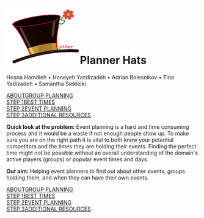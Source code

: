 <html lang="en">
<head>
	<title>Planner Hats</title>
	<meta charset="UTF-8">
	<meta name="keywords" content="event, plan, Meetup, Ottawa, visualization, data">
	<meta name="description" content="A Visualization tool to help you plan your next Meetup event.">
 	<meta name="viewport" content="width=device-width, initial-scale=1.0">
	<meta name="author" content="Planner Hats">
	<link rel="stylesheet" href="PlannerHatsStyle.css">
</head>
<body>
	<div class="grid-container">
	<div class="header">
		<h1><img id="logo" src="PlannerHatsLogo.png" alt="Planner Hats Logo" width="192.6" height="154.2">Planner Hats</h1>
		<p id="Team">Hosna Hamdieh &bull; Honeyeh Yazdizadeh &bull; Adrian Bolesnikov &bull; Tina Yadizadeh &bull; Samantha Sieklicki</p>
	</div>
	<div class="top">
		<p><a href="index.html">ABOUT</a><a href="Group.html">GROUP PLANNING<br />STEP 1</a><a href="EventTime.html">BEST TIMES<br />STEP 2</a><a href="Event.html">EVENT PLANNING<br />STEP 3</a><a href="Resources.html">ADDITIONAL RESOURCES</a></p>
	</div>
	<div class="main">
		<p> <b>Quick look at the problem:</b> Event planning is a hard and time consuming process and it would be a waste if not enough people show up. To make sure you are on the right path it is vital to both know your potential competitors and the times they are holding their events. Finding the perfect time might not be possible without an overall understanding of the domain's active players (groups) or popular event times and days.</p>
		<p> <b>Our aim:</b> Helping event planners to find out about other events, groups holding them, and when they can have their own events.</p>
	</div>
	<div class="bottom">
		<p><a href="index.html">ABOUT</a><a href="Group.html">GROUP PLANNING<br />STEP 1</a><a href="EventTime.html">BEST TIMES<br />STEP 2</a><a href="Event.html">EVENT PLANNING<br />STEP 3</a><a href="Resources.html">ADDITIONAL RESOURCES</a></p>
	</div>
	</div>

</body>
</html>
